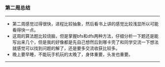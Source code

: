 ### 第二周总结
---
- 第二周感觉过得很快，进程比较抽象，然后看书上讲的感觉比较浅显所以可能看得快一点。
- 这周的算法题比较烧脑，但是掌握bfs和dfs两种方法，仔细分析一下题还是能写出来几个，但是我的好像都是先自己想然后到哪卡壳了和同学交流一下想法就感觉可以找到问题的解了，还是要多交流收获比较多。
- 晚上要早睡，不能玩手机玩的太晚了，身体重要，头发也重要。
---
